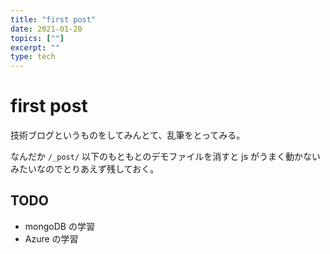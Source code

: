 ```yaml
---
title: "first post"
date: 2021-01-20
topics: [""]
excerpt: ""
type: tech
---
```


# first post

技術ブログというものをしてみんとて、乱筆をとってみる。

なんだか `/_post/` 以下のもともとのデモファイルを消すと js がうまく動かないみたいなのでとりあえず残しておく。

## TODO

- mongoDB の学習
- Azure の学習
